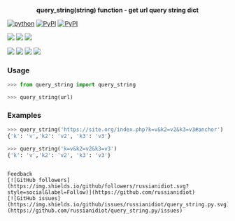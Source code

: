 <!--
README generated with readmemako.py (github.com/russianidiot/readme-mako.py) and .README dotfiles (github.com/russianidiot-dotfiles/.README)
-->
<p align="center">
    <b>query_string(string) function - get url query string dict</b>
</p>

[![python](https://img.shields.io/badge/Language-Python-blue.svg?style=plastic)]()
[![PyPI](https://img.shields.io/pypi/pyversions/query_string.svg)](https://pypi.python.org/pypi/query_string)
[![PyPI](https://img.shields.io/pypi/v/query_string.svg)](https://pypi.python.org/pypi/query_string)
<!-- line break -->
[![](https://codeclimate.com/github/russianidiot/query_string.py/badges/gpa.svg)](https://codeclimate.com/russianidiot/query_string.py)
[![](https://landscape.io/github/russianidiot/query_string.py/master/landscape.svg?style=flat)](https://landscape.io/github/russianidiot/query_string.py)
[![](https://scrutinizer-ci.com/g/russianidiot/query_string.py/badges/quality-score.png?b=master)](https://scrutinizer-ci.com/g/russianidiot/query_string.py/)
<!-- line break -->
[![](https://api.shippable.com/projects/57068cbb2a8192902e1bbbda/badge?branch=master)](https://app.shippable.com/projects/57068cbb2a8192902e1bbbda)
[![](https://app.wercker.com/status/41a0b06a61890066f9102fcde8e111cb/s/master)](https://app.wercker.com/russianidiot/query_string.py)
[![](https://scrutinizer-ci.com/g/russianidiot/query_string.py/badges/build.png?b=master)](https://scrutinizer-ci.com/g/russianidiot/query_string.py/)
[![](https://api.travis-ci.org/russianidiot/query_string.py.svg)](https://travis-ci.org/russianidiot/query_string.py/)


### Usage

```python
>>> from query_string import query_string

>>> query_string(url)
```

### Examples

```python
>>> query_string('https://site.org/index.php?k=v&k2=v2&k3=v3#anchor')
{'k': 'v','k2': 'v2', 'k3': 'v3'}

>>> query_string('k=v&k2=v2&k3=v3')
{'k': 'v','k2': 'v2', 'k3': 'v3'}
```
```

Feedback
[![GitHub followers](https://img.shields.io/github/followers/russianidiot.svg?style=social&label=Follow)](https://github.com/russianidiot)
[![GitHub issues](https://img.shields.io/github/issues/russianidiot/query_string.py.svg)](https://github.com/russianidiot/query_string.py/issues)
